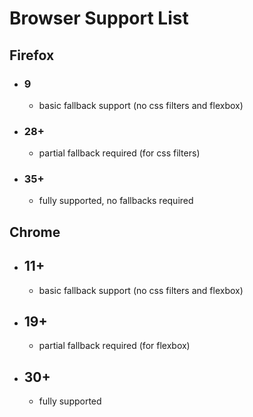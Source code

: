 # Browser Support List

## Firefox

* ### 9
  * basic fallback support (no css filters and flexbox)

*  ### 28+ 
     * partial fallback required (for css filters)

*  ### 35+ 
     * fully supported, no fallbacks required

## Chrome

* ## 11+
  * basic fallback support (no css filters and flexbox)
  
* ## 19+ 
  * partial fallback required (for flexbox)
  
* ## 30+
  * fully supported

